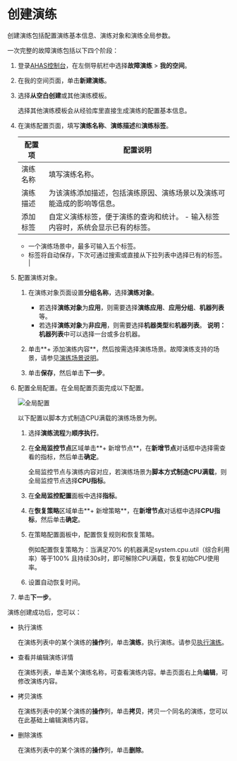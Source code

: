 # 创建演练

创建演练包括配置演练基本信息、演练对象和演练全局参数。

一次完整的故障演练包括以下四个阶段：



1.  登录[AHAS控制台](https://ahas.console.aliyun.com/)，在左侧导航栏中选择**故障演练** \> **我的空间**。

2.  在我的空间页面，单击**新建演练**。

3.  选择**从空白创建**或其他演练模板。

    选择其他演练模板会从经验库里直接生成演练的配置基本信息。

4.  在演练配置页面，填写**演练名称**、**演练描述**和**演练标签**。

    |配置项|配置说明|
    |---|----|
    |演练名称|填写演练名称。|
    |演练描述|为该演练添加描述，包括演练原因、演练场景以及演练可能造成的影响等信息。|
    |添加标签|自定义演练标签，便于演练的查询和统计。    -   输入标签内容时，系统会显示已有的标签。
    -   一个演练场景中，最多可输入五个标签。
    -   标签将自动保存，下次可通过搜索或直接从下拉列表中选择已有的标签。 |

5.  配置演练对象。

    1.  在演练对象页面设置**分组名称**，选择**演练对象**。

        -   若选择**演练对象**为**应用**，则需要选择**演练应用**、**应用分组**、**机器列表**等。
        -   若选择**演练对象**为**非应用**，则需要选择**机器类型**和**机器列表**。
        **说明：** **机器列表**中可以选择一台或多台机器。

    2.  单击**+ 添加演练内容**，然后按需选择演练场景。故障演练支持的场景，请参见[演练场景说明](/cn.zh-CN/故障演练/演练场景/演练场景说明.md)。

    3.  单击**保存**，然后单击**下一步**。

6.  配置全局配置。在全局配置页面完成以下配置。

    ![全局配置](https://static-aliyun-doc.oss-accelerate.aliyuncs.com/assets/img/zh-CN/3518029951/p111029.png)

    以下配置以脚本方式制造CPU满载的演练场景为例。

    1.  选择**演练流程**为**顺序执行**。

    2.  在**全局监控节点**区域单击**+ 新增节点**，在**新增节点**对话框中选择需查看的指标，然后单击**确定**。

        全局监控节点与演练内容对应，若演练场景为**脚本方式制造CPU满载**，则全局监控节点选择**CPU指标**。

    3.  在**全局监控配置**面板中选择**指标**。

    4.  在**恢复策略**区域单击**+ 新增策略**，在**新增节点**对话框中选择**CPU指标**，然后单击**确定**。

    5.  在策略配置面板中，配置恢复规则和恢复策略。

        例如配置恢复策略为：当满足70% 的机器满足system.cpu.util（综合利用率）等于100% 且持续30s时，即可解除CPU满载，恢复初始CPU使用率。

    6.  设置自动恢复时间。

7.  单击**下一步**。


演练创建成功后，您可以：

-   执行演练

    在演练列表中的某个演练的**操作**列，单击**演练**，执行演练。请参见[执行演练](/cn.zh-CN/故障演练/开始演练/执行演练.md)。

-   查看并编辑演练详情

    在演练列表，单击某个演练名称，可查看演练内容。单击页面右上角**编辑**，可修改演练内容。

-   拷贝演练

    在演练列表中的某个演练的**操作**列，单击**拷贝**，拷贝一个同名的演练，您可以在此基础上编辑演练内容。

-   删除演练

    在演练列表中的某个演练的**操作**列，单击**删除**。


